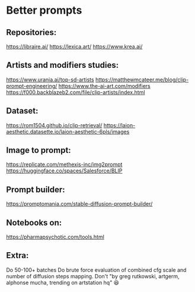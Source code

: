 # Better prompts

## Repositories:
https://libraire.ai/
https://lexica.art/
https://www.krea.ai/

## Artists and modifiers studies:
https://www.urania.ai/top-sd-artists
https://matthewmcateer.me/blog/clip-prompt-engineering/
https://www.the-ai-art.com/modifiers
https://f000.backblazeb2.com/file/clip-artists/index.html

## Dataset:
https://rom1504.github.io/clip-retrieval/
https://laion-aesthetic.datasette.io/laion-aesthetic-6pls/images

## Image to prompt:
https://replicate.com/methexis-inc/img2prompt
https://huggingface.co/spaces/Salesforce/BLIP

## Prompt builder:
https://promptomania.com/stable-diffusion-prompt-builder/

## Notebooks on:
https://pharmapsychotic.com/tools.html

## Extra:
Do 50-100+ batches
Do brute force evaluation of combined cfg scale and number of diffusion steps mapping. 
Don't "by greg rutkowski, artgerm, alphonse mucha, trending on artstation hq" 😆
